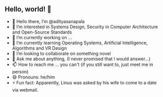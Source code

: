 ## Hello, world! 👋

- 👋 Hello there, I’m @adityasanapala
- 👀 I’m interested in Systems Design, Security in Computer Architecture and Open-Source Standards
- 🔭 I’m currently working on ...
- 🌱 I’m currently learning Operating Systems, Artificial Intelligence, Algorithms and VR Design
- 💞️ I’m looking to collaborate on something novel
- 💬 Ask me about anything, (I never promised that I would answer...)
- 📫 How to reach me ... you can't (if you still want to, just meet me in person)
- 😄 Pronouns: he/him 
- ⚡ Fun fact: Apparently, Linus was asked by his wife to come to a date via webmail.

<!---
adityasanapala/adityasanapala is a ✨ special ✨ repository because its `README.md` (this file) appears on your GitHub profile.
You can click the Preview link to take a look at your changes.
--->
